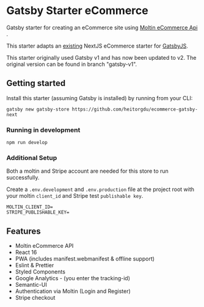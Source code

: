 # Gatsby Starter eCommerce

Gatsby starter for creating an eCommerce site using [Moltin eCommerce Api ](https://moltin.com/).

This starter adapts an [existing](https://github.com/moltin-examples/nextjs-demo-store) NextJS eCommerce starter for [GatsbyJS](https://www.gatsbyjs.org/).


This starter originally used Gatsby v1 and has now been updated to v2. The original version can be found in branch "gatsby-v1".

## Getting started

Install this starter (assuming Gatsby is installed) by running from your CLI:

`gatsby new gatsby-store https://github.com/heitorgdu/ecommerce-gatsby-next`

### Running in development

`npm run develop`

### Additional Setup

Both a moltin and Stripe account are needed for this store to run successfully.

Create a `.env.development` and `.env.production` file at the project root with your moltin `client_id` and Stripe test `publishable key`.

```dosini
MOLTIN_CLIENT_ID=
STRIPE_PUBLISHABLE_KEY=
```

## Features

- Moltin eCommerce API
- React 16
- PWA (includes manifest.webmanifest & offline support)
- Eslint & Prettier
- Styled Components
- Google Analytics - (you enter the tracking-id)
- Semantic-UI
- Authentication via Moltin (Login and Register)
- Stripe checkout
